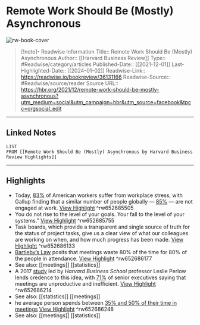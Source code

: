 # Remote Work Should Be (Mostly) Asynchronous

![rw-book-cover](https://hbr.org/resources/images/article_assets/2021/12/Dec21_30_1319672399.jpg)
<br>
>[!note]- Readwise Information
>Title:: Remote Work Should Be (Mostly) Asynchronous
>Author:: [[Harvard Business Review]]
>Type:: #Readwise/category/articles
>Published-Date:: [[2021-12-01]]
>Last-Highlighted-Date:: [[2024-01-02]]
>Readwise-Link:: https://readwise.io/bookreview/36131166
>Readwise-Source:: #Readwise/source/reader
>Source URL:: https://hbr.org/2021/12/remote-work-should-be-mostly-asynchronous?utm_medium=social&utm_campaign=hbr&utm_source=facebook&tpcc=orgsocial_edit
--- 

## Linked Notes
```dataview
LIST
FROM [[Remote Work Should Be (Mostly) Asynchronous by Harvard Business Review Highlights]]
```

---

## Highlights
- Today, [83%](https://www.stress.org/42-worrying-workplace-stress-statistics) of American workers suffer from workplace stress, with Gallup finding that a similar number of people globally — [85%](https://www.gallup.com/workplace/231668/dismal-employee-engagement-sign-global-mismanagement.aspx) — are not engaged at work. [View Highlight](https://readwise.io/open/652685505) ^rw652685505
- You do not rise to the level of your goals. Your fall to the level of your systems.” [View Highlight](https://readwise.io/open/652685755) ^rw652685755
- Task boards, which provide a transparent and single source of truth for the status of project tasks, give us a clear view of what our colleagues are working on when, and how much progress has been made. [View Highlight](https://readwise.io/open/652686133) ^rw652686133
- [Bartleby’s Law](https://news.clearancejobs.com/2020/08/18/a-scientific-formula-5-easy-steps-to-ruin-a-meeting/) posits that meetings waste 80% of the time for 80% of the people in attendance. [View Highlight](https://readwise.io/open/652686177) ^rw652686177 
- See also: [[meetings]] [[statistics]] 
- A 2017 [study](https://hbr.org/2017/07/stop-the-meeting-madness) led by *Harvard Business School* professor Leslie Perlow lends credence to this idea, with [71%](https://hbr.org/2017/07/stop-the-meeting-madness) of senior executives saying that meetings are unproductive and inefficient. [View Highlight](https://readwise.io/open/652686214) ^rw652686214 
- See also: [[statistics]] [[meetings]] 
- he average person spends between [35% and 50% of their time in meetings](https://www.themuse.com/advice/how-much-time-do-we-spend-in-meetings-hint-its-scary) [View Highlight](https://readwise.io/open/652686248) ^rw652686248 
- See also: [[meetings]] [[statistics]] 
